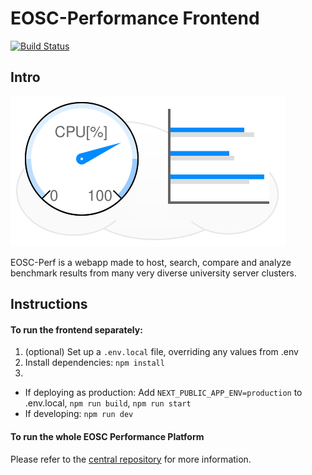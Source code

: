 # EOSC-Performance Frontend

[![Build Status](https://jenkins.eosc-synergy.eu/job/eosc-synergy-org/job/eosc-perf-frontend/job/main/badge/icon)](https://jenkins.eosc-synergy.eu/job/eosc-synergy-org/job/eosc-perf-frontend/job/main/)

## Intro

![](public/images/eosc-perf-logo.4.svg)

EOSC-Perf is a webapp made to host, search, compare and analyze benchmark results from many very diverse university
server clusters.

## Instructions

#### To run the frontend separately:

1. (optional) Set up a `.env.local` file, overriding any values from .env
2. Install dependencies: `npm install`
3. 
- If deploying as production: Add `NEXT_PUBLIC_APP_ENV=production` to .env.local, `npm run build`, `npm run start`
- If developing: `npm run dev`

#### To run the whole EOSC Performance Platform

Please refer to the [central repository](https://github.com/EOSC-synergy/eosc-perf) for more information.
